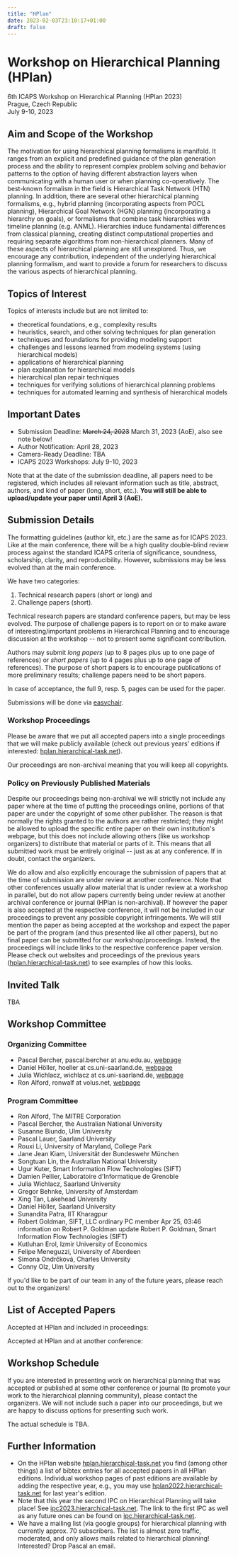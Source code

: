 ```yaml
---
title: "HPlan"
date: 2023-02-03T23:10:17+01:00
draft: false
---
```


# Workshop on Hierarchical Planning (HPlan)

6th ICAPS Workshop on Hierarchical Planning (HPlan 2023) \
Prague, Czech Republic \
July 9-10, 2023



## Aim and Scope of the Workshop

The motivation for using hierarchical planning formalisms is manifold. It ranges from an explicit and predefined guidance of the plan generation process and the ability to represent complex problem solving and behavior patterns to the option of having different abstraction layers when communicating with a human user or when planning co-operatively. The best-known formalism in the field is Hierarchical Task Network (HTN) planning. In addition, there are several other hierarchical planning formalisms, e.g., hybrid planning (incorporating aspects from POCL planning), Hierarchical Goal Network (HGN) planning (incorporating a hierarchy on goals), or formalisms that combine task hierarchies with timeline planning (e.g. ANML). Hierarchies induce fundamental differences from classical planning, creating distinct computational properties and requiring separate algorithms from non-hierarchical planners. Many of these aspects of hierarchical planning are still unexplored. Thus, we encourage any contribution, independent of the underlying hierarchical planning formalism, and want to provide a forum for researchers to discuss the various aspects of hierarchical planning.



## Topics of Interest

Topics of interests include but are not limited to:

- theoretical foundations, e.g., complexity results
- heuristics, search, and other solving techniques for plan generation
- techniques and foundations for providing modeling support
- challenges and lessons learned from modeling systems (using hierarchical models)
- applications of hierarchical planning
- plan explanation for hierarchical models
- hierarchical plan repair techniques
- techniques for verifying solutions of hierarchical planning problems
- techniques for automated learning and synthesis of hierarchical models

 
 
## Important Dates

- Submission Deadline: <s>March 24, 2023</s> March 31, 2023 (AoE), also see note below!
- Author Notification: April 28, 2023
- Camera-Ready Deadline: TBA
- ICAPS 2023 Workshops: July 9-10, 2023

Note that at the date of the submission deadline, all papers need to be registered, which includes all relevant information such as title, abstract, authors, and kind of paper (long, short, etc.). **You will still be able to upload/update your paper until April 3 (AoE).**



## Submission Details

The formatting guidelines (author kit, etc.) are the same as for ICAPS 2023. Like at the main conference, there will be a high quality double-blind review process against the standard ICAPS criteria of significance, soundness, scholarship, clarity, and reproducibility. However, submissions may be less evolved than at the main conference.

We have two categories:

 1. Technical research papers (short or long) and
 2. Challenge papers (short).

Technical research papers are standard conference papers, but may be less evolved. The purpose of challenge papers is to report on or to make aware of interesting/important problems in Hierarchical Planning and to encourage discussion at the workshop -- not to present some significant contribution.

Authors may submit *long papers* (up to 8 pages plus up to one page of references) or *short papers* (up to 4 pages plus up to one page of references). The purpose of short papers is to encourage publications of more preliminary results; challenge papers need to be short papers.

In case of acceptance, the full 9, resp. 5, pages can be used for the paper.

Submissions will be done via [easychair](https://easychair.org/conferences/?conf=hplan2023).



### Workshop Proceedings

Please be aware that we put all accepted papers into a single proceedings that we will make publicly available (check out previous years' editions if interested: [hplan.hierarchical-task.net](https://hplan.hierarchical-task.net)).

Our proceedings are non-archival meaning that you will keep all copyrights. 



### Policy on Previously Published Materials

Despite our proceedings being non-archival we will strictly not include any paper where at the time of putting the proceedings online, portions of that paper are under the copyright of some other publisher. The reason is that normally the rights granted to the authors are rather restricted; they might be allowed to upload the specific entire paper on their own institution's webpage, but this does not include allowing others (like us workshop organizers) to distribute that material or parts of it. This means that all submitted work must be entirely original -- just as at any conference. If in doubt, contact the organizers.

We do allow and also explicitly encourage the submission of papers that at the time of submission are under review at another conference. Note that other conferences usually allow material that is under review at a workshop in parallel, but do not allow papers currently being under review at another archival conference or journal (HPlan is non-archival). If however the paper is also accepted at the respective conference, it will not be included in our proceedings to prevent any possible copyright infringements. We will still mention the paper as being accepted at the workshop and expect the paper be part of the program (and thus presented like all other papers), but no final paper can be submitted for our workshop/proceedings. Instead, the proceedings will include links to the respective conference paper version. Please check out websites and proceedings of the previous years ([hplan.hierarchical-task.net](https://hplan.hierarchical-task.net)) to see examples of how this looks.



## Invited Talk

TBA



## Workshop Committee

### Organizing Committee

 - Pascal Bercher, pascal.bercher at anu.edu.au, [webpage](https://comp.anu.edu.au/people/pascal-bercher/)
 - Daniel Höller, hoeller  at cs.uni-saarland.de, [webpage](http://fai.cs.uni-saarland.de/hoeller/)
 - Julia Wichlacz, wichlacz at cs.uni-saarland.de, [webpage](http://fai.cs.uni-saarland.de/wichlacz/)
 - Ron Alford, ronwalf at volus.net, [webpage](https://www.volus.net/)



### Program Committee

- Ron Alford, The MITRE Corporation
- Pascal Bercher, the Australian National University
- Susanne Biundo, Ulm University
- Pascal Lauer, Saarland University
- Rouxi Li, University of Maryland, College Park
- Jane Jean Kiam, Universität der Bundeswehr München
- Songtuan Lin, the Australian National University
- Ugur Kuter, Smart Information Flow Technologies (SIFT)
- Damien Pellier, Laboratoire d'Informatique de Grenoble
- Julia Wichlacz, Saarland University
- Gregor Behnke, University of Amsterdam
- Xing Tan, Lakehead University
- Daniel Höller, Saarland University
- Sunandita Patra, IIT Kharagpur
- Robert Goldman, SIFT, LLC	ordinary PC member	Apr 25, 03:46	information on Robert P. Goldman	update Robert P. Goldman, Smart Information Flow Technologies (SIFT)
- Kutluhan Erol, Izmir University of Economics
- Felipe Meneguzzi, University of Aberdeen
- Simona Ondrčková, Charles University
- Conny Olz, Ulm University

If you'd like to be part of our team in any of the future years, please reach out to the organizers!



## List of Accepted Papers

Accepted at HPlan and included in proceedings:
<script src="https://bibbase.org/show?bib=https://icaps23.icaps-conference.org/program/workshops/hplan/hplan2023.bib&theme=default&fullnames=1&jsonp=1&hidemenu=1&filter=key:^(?!Olz2023TOLookAhead$).*$"></script>

Accepted at HPlan and at another conference:
<script src="https://bibbase.org/show?bib=https://icaps23.icaps-conference.org/program/workshops/hplan/hplan2023.bib&theme=default&fullnames=1&jsonp=1&hidemenu=1&filter=key:Olz2023TOLookAhead"></script>



## Workshop Schedule

If you are interested in presenting work on hierarchical planning that was accepted or published at some other conference or journal (to promote your work to the hierarchical planning community), please contact the organizers. We will not include such a paper into our proceedings, but we are happy to discuss options for presenting such work. 

The actual schedule is TBA.



## Further Information

- On the HPlan website [hplan.hierarchical-task.net](https://hplan.hierarchical-task.net) you find (among other things) a list of bibtex entries for all accepted papers in all HPlan editions. Individual workshop pages of past editions are available by adding the respective year, e.g., you may use [hplan2022.hierarchical-task.net](https://hplan2022.hierarchical-task.net) for last year's edition.
- Note that this year the second IPC on Hierarchical Planning will take place! See [ipc2023.hierarchical-task.net](https://ipc2023.hierarchical-task.net). The link to the first IPC as well as any future ones can be found on [ipc.hierarchical-task.net](https://ipc.hierarchical-task.net).
- We have a mailing list (via google groups) for hierarchical planning with currently approx. 70 subscribers. The list is almost zero traffic, moderated, and only allows mails related to hierarchical planning! Interested? Drop Pascal an email. 
